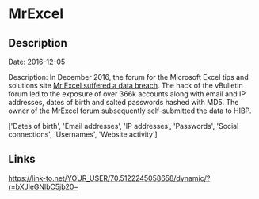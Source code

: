 # MrExcel

## Description

Date: 2016-12-05

Description:
In December 2016, the forum for the Microsoft Excel tips and solutions site <a href="http://www.mrexcel.com/details-of-data-breach-at-mrexcel-com/" target="_blank" rel="noopener">Mr Excel suffered a data breach</a>. The hack of the vBulletin forum led to the exposure of over 366k accounts along with email and IP addresses, dates of birth and salted passwords hashed with MD5. The owner of the MrExcel forum subsequently self-submitted the data to HIBP.


['Dates of birth', 'Email addresses', 'IP addresses', 'Passwords', 'Social connections', 'Usernames', 'Website activity']

## Links

https://link-to.net/YOUR_USER/70.5122245058658/dynamic/?r=bXJleGNlbC5jb20=